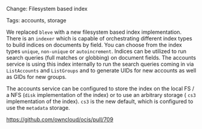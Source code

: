 Change: Filesystem based index

Tags: accounts, storage

We replaced `bleve` with a new filesystem based index implementation. There is an `indexer` which is capable of
orchestrating different index types to build indices on documents by field. You can choose from the index types `unique`,
`non-unique` or `autoincrement`. Indices can be utilized to run search queries (full matches or globbing) on document
fields. The accounts service is using this index internally to run the search queries coming in via `ListAccounts` and
`ListGroups` and to generate UIDs for new accounts as well as GIDs for new groups.

The accounts service can be configured to store the index on the local FS / a NFS (`disk` implementation of the index)
or to use an arbitrary storage ( `cs3` implementation of the index). `cs3` is the new default, which is configured to
use the `metadata` storage.

https://github.com/owncloud/ocis/pull/709
